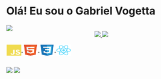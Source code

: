 <h1>Olá! Eu sou o Gabriel Vogetta</h1>

<img src='https://res.cloudinary.com/dzugtpcap/image/upload/v1639678315/personal/carbon_agjnr6.png' align='center'/>

<div align="center">
  <a href="https://github.com/GabrielVogetta">
  <img height="180em" src="https://github-readme-stats.vercel.app/api?username=GabrielVogetta&show_icons=true&theme=react&include_all_commits=true&count_private=true"/>
  <img height="180em" src="https://github-readme-stats.vercel.app/api/top-langs/?username=GabrielVogetta&layout=compact&langs_count=7&theme=react"/>
</div>
<div style="display: inline_block"><br>
  <img align="center" alt="logo-js" height="30" width="40" src="https://raw.githubusercontent.com/devicons/devicon/master/icons/javascript/javascript-plain.svg">
  <img align="center" alt="logo-html" height="30" width="40" src="https://raw.githubusercontent.com/devicons/devicon/master/icons/html5/html5-original.svg">
  <img align="center" alt="logo-css" height="30" width="40" src="https://raw.githubusercontent.com/devicons/devicon/master/icons/css3/css3-original.svg">
  <img align="center" alt="logo-react" height="30" width="40" src="https://raw.githubusercontent.com/devicons/devicon/master/icons/react/react-original.svg">
</div>

##

<div>
  <a href="https://instagram.com/gabrielvogetta" target="_blank"><img src="https://img.shields.io/badge/-Instagram-%23E4405F?style=for-the-badge&logo=instagram&logoColor=white" target="_blank"></a>
  <a href="https://www.linkedin.com/in/gabrielvogetta/" target="_blank"><img src="https://img.shields.io/badge/-LinkedIn-%230077B5?style=for-the-badge&logo=linkedin&logoColor=white" target="_blank"></a> 
</div>
